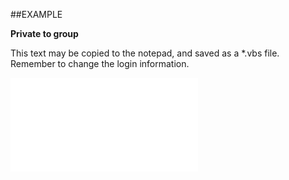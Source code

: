 

##EXAMPLE

**Private to group**

This text may be copied to the notepad, and saved as a *.vbs file. Remember to change the login information.

![](../../Examples/vbs/SOSelection.PrivateToGroup.vbs.txt)





